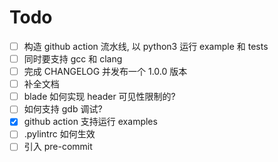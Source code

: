 # Todo

- [ ] 构造 github action 流水线, 以 python3 运行 example 和 tests
- [ ] 同时要支持 gcc 和 clang
- [ ] 完成 CHANGELOG 并发布一个 1.0.0 版本
- [ ] 补全文档
- [ ] blade 如何实现 header 可见性限制的?
- [ ] 如何支持 gdb 调试?
- [x] github action 支持运行 examples
- [ ] .pylintrc 如何生效
- [ ] 引入 pre-commit
